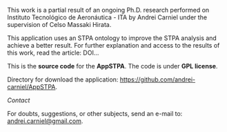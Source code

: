 This work is a partial result of an ongoing Ph.D. research performed on Instituto Tecnológico de Aeronáutica - ITA by Andrei Carniel under the supervision of Celso Massaki Hirata.

This application uses an STPA ontology to improve the STPA analysis and achieve a better result. For further explanation and access to the results of this work, read the article: DOI...

This is the  **source code** for the **AppSTPA**. The code is under **GPL license**.

Directory for download the application: https://github.com/andrei-carniel/AppSTPA.

*Contact*

For doubts, suggestions, or other subjects, send an e-mail to: andrei.carniel@gmail.com.